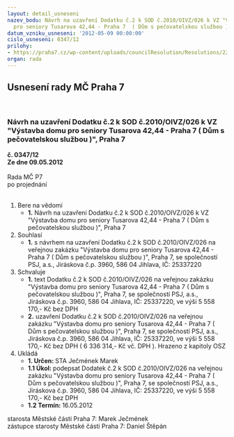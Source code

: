 ```yaml
---
layout: detail_usneseni
nazev_bodu: Návrh na uzavření Dodatku č.2 k SOD č.2010/OIVZ/026 k VZ "Výstavba domu
  pro seniory Tusarova 42,44 - Praha 7  ( Dům s pečovatelskou službou )", Praha 7
datum_vzniku_usneseni: '2012-05-09 00:00:00'
cislo_usneseni: 0347/12
prilohy:
- https://praha7.cz/wp-content/uploads/councilResolution/Resolutions/22843/26-12-dodatek_%c4%8d.2_-_op.doc
organ: rada
---
```

<div id="ucUsn_pList" class="usn">
	<span><h2>Usnesení rady MČ Praha 7 </h2>
<br></span><div class="standBody">
<span><h3>Návrh na uzavření Dodatku č.2 k SOD č.2010/OIVZ/026 k VZ "Výstavba domu pro seniory Tusarova 42,44 - Praha 7  ( Dům s pečovatelskou službou )", Praha 7</h3></span><div class="center">
		<strong>č. 0347/12</strong><br>
	</div>
<div class="center">
		<strong>Ze dne 09.05.2012</strong><br><br>
	</div>Rada MČ P7<br> po projednání<br><br><ol>
<li>Bere na vědomí<ul><li>
<strong>1.</strong> Návrh na uzavření Dodatku č.2 k SOD č.2010/OIVZ/026 k VZ "Výstavba domu pro seniory Tusarova 42,44 - Praha 7  ( Dům s pečovatelskou službou )", Praha 7</li></ul>
</li>
<li>Souhlasí<ul><li>
<strong>1.</strong> s návrhem na uzavření Dodatku č.2 k SOD č.2010/OIVZ/026 na  veřejnou zakázku "Výstavba domu pro seniory Tusarova 42,44 - Praha 7  ( Dům s pečovatelskou službou )", Praha 7, se společností PSJ, a.s., Jiráskova č.p. 3960, 586 04 Jihlava, IČ: 25337220</li></ul>
</li>
<li>Schvaluje<ul>
<li>
<strong>1.</strong> text Dodatku č.2 k SOD č.2010/OIVZ/026 na  veřejnou zakázku "Výstavba domu pro seniory Tusarova 42,44 - Praha 7  ( Dům s pečovatelskou službou )", Praha 7, se společností PSJ, a.s., Jiráskova č.p. 3960, 586 04 Jihlava, IČ: 25337220, ve výši 5 558 170,- Kč bez DPH </li>
<li>
<strong>2.</strong> uzavření Dodatku č.2 k SOD č.2010/OIVZ/026 na  veřejnou zakázku "Výstavba domu pro seniory Tusarova 42,44 - Praha 7  ( Dům s pečovatelskou službou )", Praha 7, se společností PSJ, a.s., Jiráskova č.p. 3960, 586 04 Jihlava, IČ: 25337220, ve výši 5 558 170,- Kč bez DPH ( 6 336 314,- Kč vč. DPH ). Hrazeno z kapitoly OSZ   </li>
</ul>
</li>
<li>Ukládá<ul>
<li>
<strong>1. Určen: </strong>STA Ječmének Marek</li>
<li>
<strong>1.1 Úkol: </strong>podepsat Dodatek č.2  k SOD č.2010/OIVZ/026 na  veřejnou zakázku "Výstavba domu pro seniory Tusarova 42,44 - Praha 7  ( Dům s pečovatelskou službou )", Praha 7, se společností PSJ, a.s., Jiráskova č.p. 3960, 586 04 Jihlava, IČ: 25337220, ve výši 5 558 170,- Kč bez DPH </li>
<li>
<strong>1.2 Termín: </strong>16.05.2012</li>
</ul>
</li>
</ol>starosta Městské části Praha 7: Marek Ječmének<br>zástupce starosty Městské části Praha 7: Daniel Štěpán 
</div>
</div>